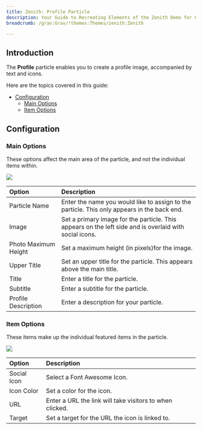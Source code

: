 ```yaml
---
title: Zenith: Profile Particle
description: Your Guide to Recreating Elements of the Zenith Demo for Grav
breadcrumb: /grav:Grav/!themes:Themes/zenith:Zenith

---
```


## Introduction

The **Profile** particle enables you to create a profile image, accompanied by text and icons.

Here are the topics covered in this guide:

* [Configuration](#configuration)
    - [Main Options](#main-options)
    - [Item Options](#item-options)

## Configuration

### Main Options 

These options affect the main area of the particle, and not the individual items within.

![](assets/particle_profile2.png)

| Option               | Description                                                                                            |
| :-----               | :-----                                                                                                 |
| Particle Name        | Enter the name you would like to assign to the particle. This only appears in the back end.            |
| Image                | Set a primary image for the particle. This appears on the left side and is overlaid with social icons. |
| Photo Maximum Height | Set a maximum height (in pixels)for the image.                                                         |
| Upper Title          | Set an upper title for the particle. This appears above the main title.                                |
| Title                | Enter a title for the particle.                                                                        |
| Subtitle             | Enter a subtitle for the particle.                                                                     |
| Profile Description  | Enter a description for your particle.                                                                 |

### Item Options

These items make up the individual featured items in the particle.

![](assets/particle_profile3.png)

| Option      | Description                                              |
| :-----      | :-----                                                   |
| Social Icon | Select a Font Awesome Icon.                              |
| Icon Color  | Set a color for the icon.                                |
| URL         | Enter a URL the link will take visitors to when clicked. |
| Target      | Set a target for the URL the icon is linked to.          |


